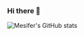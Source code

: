 ### Hi there 👋


<!-- **mesifer/mesifer** is a ✨ _special_ ✨ repository because its `README.md` (this file) appears on your GitHub profile.

Here are some ideas to get you started:

- 🔭 I’m currently study in Institute Technology Sepuluh Nopember
- 🌱 I’m currently learning Web Developer
- 👯 I’m looking to collaborate on ...
- 🤔 I’m looking for help with ...
- 💬 Ask me about ...
- 📫 How to reach me: ...
- 😄 Pronouns: ...
- ⚡ Fun fact: ... -->

![Mesifer's GitHub stats](https://github-readme-stats.vercel.app/api?username=mesifer&show_icons=true&theme=algolia)


